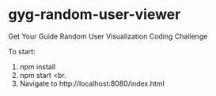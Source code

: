 # gyg-random-user-viewer

Get Your Guide Random User Visualization Coding Challenge

To start:
1. npm install <br>
2. npm start <br.
3. Navigate to http://localhost:8080/index.html